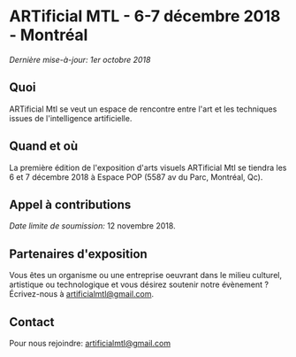 # ARTificial MTL - 6-7 décembre 2018 - Montréal

*Dernière mise-à-jour: 1er octobre 2018*

## Quoi

ARTificial Mtl se veut un espace de rencontre entre l'art et les techniques issues de l'intelligence artificielle.

## Quand et où

La première édition de l'exposition d'arts visuels ARTificial Mtl se tiendra les 6 et 7 décembre 2018 à Espace POP (5587 av du Parc, Montréal, Qc). 

## Appel à contributions

*Date limite de soumission:* 12 novembre 2018.


## Partenaires d'exposition

Vous êtes un organisme ou une entreprise oeuvrant dans le milieu culturel, artistique ou technologique et vous désirez soutenir notre évènement ? Écrivez-nous à artificialmtl@gmail.com.

## Contact

Pour nous rejoindre: artificialmtl@gmail.com


